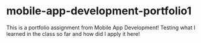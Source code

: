 # mobile-app-development-portfolio1
This is a portfolio assignment from Mobile App Development! Testing what I learned in the class so far and how did I apply it here!
